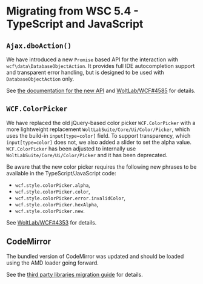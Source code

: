 # Migrating from WSC 5.4 - TypeScript and JavaScript

## `Ajax.dboAction()`

We have introduced a new `Promise` based API for the interaction with `wcf\data\DatabaseObjectAction`.
It provides full IDE autocompletion support and transparent error handling, but is designed to be used with `DatabaseObjectAction` only.

See [the documentation for the new API](../../javascript/new-api_ajax.md) and [WoltLab/WCF#4585](https://github.com/WoltLab/WCF/pull/4585) for details.

## `WCF.ColorPicker`

We have replaced the old jQuery-based color picker `WCF.ColorPicker` with a more lightweight replacement `WoltLabSuite/Core/Ui/Color/Picker`, which uses the build-in `input[type=color]` field.
To support transparency, which `input[type=color]` does not, we also added a slider to set the alpha value.
`WCF.ColorPicker` has been adjusted to internally use `WoltLabSuite/Core/Ui/Color/Picker` and it has been deprecated.

Be aware that the new color picker requires the following new phrases to be available in the TypeScript/JavaScript code:

- `wcf.style.colorPicker.alpha`,
- `wcf.style.colorPicker.color`,
- `wcf.style.colorPicker.error.invalidColor`,
- `wcf.style.colorPicker.hexAlpha`,
- `wcf.style.colorPicker.new`.

See [WoltLab/WCF#4353](https://github.com/WoltLab/WCF/pull/4353) for details.

## CodeMirror

The bundled version of CodeMirror was updated and should be loaded using the AMD loader going forward.

See the [third party libraries migration guide](libraries.md#codemirror) for details.
